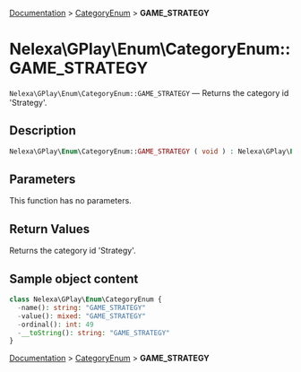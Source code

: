 [Documentation](../../README.md) > [CategoryEnum](README.md) > **GAME_STRATEGY**

# Nelexa\GPlay\Enum\CategoryEnum::GAME_STRATEGY
`Nelexa\GPlay\Enum\CategoryEnum::GAME_STRATEGY` — Returns the category id 'Strategy'.

## Description
```php
Nelexa\GPlay\Enum\CategoryEnum::GAME_STRATEGY ( void ) : Nelexa\GPlay\Enum\CategoryEnum
```

## Parameters
This function has no parameters.

## Return Values
Returns the category id 'Strategy'.

## Sample object content
```php
class Nelexa\GPlay\Enum\CategoryEnum {
  -name(): string: "GAME_STRATEGY"
  -value(): mixed: "GAME_STRATEGY"
  -ordinal(): int: 49
  -__toString(): string: "GAME_STRATEGY"
}
```

[Documentation](../../README.md) > [CategoryEnum](README.md) > **GAME_STRATEGY**
